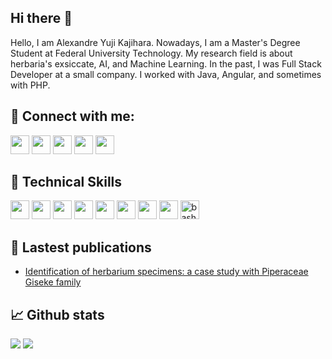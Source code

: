 ## Hi there 👋

Hello, I am Alexandre Yuji Kajihara. Nowadays, I am a Master's Degree Student at Federal University Technology. My research field is about herbaria's exsiccate, AI, and Machine Learning. In the past, I was Full Stack Developer at a small company. I worked with Java, Angular, and sometimes with PHP.

## 🤝 Connect with me:

<a href="https://www.facebook.com/xaaaandao/"><img src="https://camo.githubusercontent.com/8f245234577766478eaf3ee72b0615e99bb9ef3eaa56e1c37f75692811181d5c/68747470733a2f2f6564656e742e6769746875622e696f2f537570657254696e7949636f6e732f696d616765732f7376672f66616365626f6f6b2e737667" width="30" height="30"/></a>
<a href="https://www.linkedin.com/in/alexandre-yuji-kajihara-a65b9610b/"><img src="https://camo.githubusercontent.com/c8a9c5b414cd812ad6a97a46c29af67239ddaeae08c41724ff7d945fb4c047e5/68747470733a2f2f6564656e742e6769746875622e696f2f537570657254696e7949636f6e732f696d616765732f7376672f6c696e6b6564696e2e737667" width="30" height="30"/></a>
<a href="https://twitter.com/xaaaaaandao"><img src="https://camo.githubusercontent.com/35b0b8bfbd8840f35607fb56ad0a139047fd5d6e09ceb060c5c6f0a5abd1044c/68747470733a2f2f6564656e742e6769746875622e696f2f537570657254696e7949636f6e732f696d616765732f7376672f747769747465722e737667" width="30" height="30"/></a>
<a href="https://www.instagram.com/xaaaandao/"><img src="https://camo.githubusercontent.com/c9dacf0f25a1489fdbc6c0d2b41cda58b77fa210a13a886d6f99e027adfbd358/68747470733a2f2f6564656e742e6769746875622e696f2f537570657254696e7949636f6e732f696d616765732f7376672f696e7374616772616d2e737667" width="30" height="30"/></a>
<a href="http://lattes.cnpq.br/6461302792527727"><img src="https://ibpw.org.br/wp-content/uploads/2021/02/icon-lattes-175x175.png" width="30" height="30"/></a>



## 💼 Technical Skills

<a><img src="https://cdn.jsdelivr.net/gh/devicons/devicon/icons/c/c-original.svg" width="30" height="30"/></a>
<a><img src="https://cdn.jsdelivr.net/gh/devicons/devicon/icons/java/java-original.svg" width="30" height="30"/></a>
<a><img src="https://cdn.jsdelivr.net/gh/devicons/devicon/icons/python/python-original-wordmark.svg" width="30" height="30"/></a>
<a><img src="https://cdn.jsdelivr.net/gh/devicons/devicon/icons/angularjs/angularjs-original.svg" width="30" height="30"/></a>
<a><img src="https://cdn.jsdelivr.net/gh/devicons/devicon/icons/javascript/javascript-original.svg" width="30" height="30"/></a>
<a><img src="https://cdn.jsdelivr.net/gh/devicons/devicon/icons/mysql/mysql-original-wordmark.svg" width="30" height="30"/></a>
<a><img src="https://cdn.jsdelivr.net/gh/devicons/devicon/icons/php/php-original.svg" width="30" height="30"/></a>
<a><img src="https://cdn.jsdelivr.net/gh/devicons/devicon/icons/arduino/arduino-original-wordmark.svg" width="30" height="30"/></a>
<a><img src="https://cdn.jsdelivr.net/gh/devicons/devicon/icons/bash/bash-original.svg" alt="bash" width="30" height="30"/></a>    
          


## 📝 Lastest publications

* [Identification of herbarium specimens: a case study with Piperaceae Giseke family](https://ieeexplore.ieee.org/document/9854444)


## 📈 Github stats 

[![](https://github-readme-stats.vercel.app/api/top-langs/?username=xaaaandao&layout=compact&langs_count=7)](https://github.com/xaaaandao)
[![](https://github-readme-stats.vercel.app/api?username=xaaaandao&show_icons=true&include_all_commits=true&count_private=true)](https://github.com/xaaaandao)

